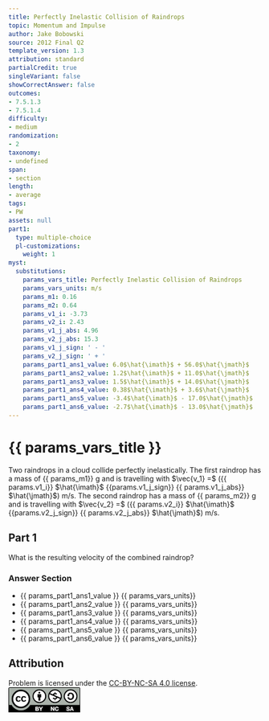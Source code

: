 ```yaml
---
title: Perfectly Inelastic Collision of Raindrops
topic: Momentum and Impulse
author: Jake Bobowski
source: 2012 Final Q2
template_version: 1.3
attribution: standard
partialCredit: true
singleVariant: false
showCorrectAnswer: false
outcomes:
- 7.5.1.3
- 7.5.1.4
difficulty:
- medium
randomization:
- 2
taxonomy:
- undefined
span:
- section
length:
- average
tags:
- PW
assets: null
part1:
  type: multiple-choice
  pl-customizations:
    weight: 1
myst:
  substitutions:
    params_vars_title: Perfectly Inelastic Collision of Raindrops
    params_vars_units: m/s
    params_m1: 0.16
    params_m2: 0.64
    params_v1_i: -3.73
    params_v2_i: 2.43
    params_v1_j_abs: 4.96
    params_v2_j_abs: 15.3
    params_v1_j_sign: ' - '
    params_v2_j_sign: ' + '
    params_part1_ans1_value: 6.0$\hat{\imath}$ + 56.0$\hat{\jmath}$
    params_part1_ans2_value: 1.2$\hat{\imath}$ + 11.0$\hat{\jmath}$
    params_part1_ans3_value: 1.5$\hat{\imath}$ + 14.0$\hat{\jmath}$
    params_part1_ans4_value: 0.38$\hat{\imath}$ + 3.6$\hat{\jmath}$
    params_part1_ans5_value: -3.4$\hat{\imath}$ - 17.0$\hat{\jmath}$
    params_part1_ans6_value: -2.7$\hat{\imath}$ - 13.0$\hat{\jmath}$
---
```

# {{ params_vars_title }}
Two raindrops in a cloud collide perfectly inelastically. The first raindrop has a mass of {{ params_m1}} g and is travelling with $\vec{v_1} =$ ({{ params.v1_i}} $\hat{\imath}$ {{params.v1_j_sign}} {{ params.v1_j_abs}} $\hat{\jmath}$) m/s.
The second raindrop has a mass of {{ params_m2}} g and is travelling with $\vec{v_2} =$ ({{ params.v2_i}} $\hat{\imath}$ {{params.v2_j_sign}} {{ params.v2_j_abs}} $\hat{\jmath}$) m/s.

## Part 1

What is the resulting velocity of the combined raindrop?

### Answer Section

- {{ params_part1_ans1_value }} {{ params_vars_units}}
- {{ params_part1_ans2_value }} {{ params_vars_units}}
- {{ params_part1_ans3_value }} {{ params_vars_units}}
- {{ params_part1_ans4_value }} {{ params_vars_units}}
- {{ params_part1_ans5_value }} {{ params_vars_units}}
- {{ params_part1_ans6_value }} {{ params_vars_units}}

## Attribution

Problem is licensed under the [CC-BY-NC-SA 4.0 license](https://creativecommons.org/licenses/by-nc-sa/4.0/).<br> ![The Creative Commons 4.0 license requiring attribution-BY, non-commercial-NC, and share-alike-SA license.](https://raw.githubusercontent.com/firasm/bits/master/by-nc-sa.png)